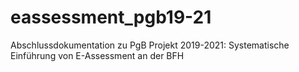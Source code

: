 # eassessment_pgb19-21
Abschlussdokumentation zu PgB Projekt 2019-2021: Systematische Einführung von E-Assessment an der BFH
